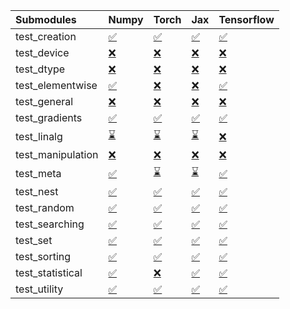 | Submodules        | Numpy                                                                                                                           | Torch                                                                                                                           | Jax                                                                                                                             | Tensorflow                                                                                                                      |
|:------------------|:--------------------------------------------------------------------------------------------------------------------------------|:--------------------------------------------------------------------------------------------------------------------------------|:--------------------------------------------------------------------------------------------------------------------------------|:--------------------------------------------------------------------------------------------------------------------------------|
| test_creation     | <a href="https://github.com/unifyai/ivy/runs/7952475843?check_suite_focus=true" rel="noopener noreferrer" target="_blank">✅</a> | <a href="https://github.com/unifyai/ivy/runs/7952478187?check_suite_focus=true" rel="noopener noreferrer" target="_blank">✅</a> | <a href="https://github.com/unifyai/ivy/runs/7952480904?check_suite_focus=true" rel="noopener noreferrer" target="_blank">✅</a> | <a href="https://github.com/unifyai/ivy/runs/7952483433?check_suite_focus=true" rel="noopener noreferrer" target="_blank">✅</a> |
| test_device       | <a href="https://github.com/unifyai/ivy/runs/7952476012?check_suite_focus=true" rel="noopener noreferrer" target="_blank">❌</a> | <a href="https://github.com/unifyai/ivy/runs/7952478342?check_suite_focus=true" rel="noopener noreferrer" target="_blank">❌</a> | <a href="https://github.com/unifyai/ivy/runs/7952481062?check_suite_focus=true" rel="noopener noreferrer" target="_blank">❌</a> | <a href="https://github.com/unifyai/ivy/runs/7952483661?check_suite_focus=true" rel="noopener noreferrer" target="_blank">❌</a> |
| test_dtype        | <a href="https://github.com/unifyai/ivy/runs/7952476152?check_suite_focus=true" rel="noopener noreferrer" target="_blank">❌</a> | <a href="https://github.com/unifyai/ivy/runs/7952478501?check_suite_focus=true" rel="noopener noreferrer" target="_blank">❌</a> | <a href="https://github.com/unifyai/ivy/runs/7952481236?check_suite_focus=true" rel="noopener noreferrer" target="_blank">❌</a> | <a href="https://github.com/unifyai/ivy/runs/7952484021?check_suite_focus=true" rel="noopener noreferrer" target="_blank">❌</a> |
| test_elementwise  | <a href="https://github.com/unifyai/ivy/runs/7952476305?check_suite_focus=true" rel="noopener noreferrer" target="_blank">✅</a> | <a href="https://github.com/unifyai/ivy/runs/7952478653?check_suite_focus=true" rel="noopener noreferrer" target="_blank">❌</a> | <a href="https://github.com/unifyai/ivy/runs/7952481446?check_suite_focus=true" rel="noopener noreferrer" target="_blank">❌</a> | <a href="https://github.com/unifyai/ivy/runs/7952484293?check_suite_focus=true" rel="noopener noreferrer" target="_blank">✅</a> |
| test_general      | <a href="https://github.com/unifyai/ivy/runs/7952476465?check_suite_focus=true" rel="noopener noreferrer" target="_blank">❌</a> | <a href="https://github.com/unifyai/ivy/runs/7952478806?check_suite_focus=true" rel="noopener noreferrer" target="_blank">❌</a> | <a href="https://github.com/unifyai/ivy/runs/7952481639?check_suite_focus=true" rel="noopener noreferrer" target="_blank">❌</a> | <a href="https://github.com/unifyai/ivy/runs/7952484609?check_suite_focus=true" rel="noopener noreferrer" target="_blank">❌</a> |
| test_gradients    | <a href="https://github.com/unifyai/ivy/runs/7952476587?check_suite_focus=true" rel="noopener noreferrer" target="_blank">✅</a> | <a href="https://github.com/unifyai/ivy/runs/7952478975?check_suite_focus=true" rel="noopener noreferrer" target="_blank">✅</a> | <a href="https://github.com/unifyai/ivy/runs/7952481780?check_suite_focus=true" rel="noopener noreferrer" target="_blank">✅</a> | <a href="https://github.com/unifyai/ivy/runs/7952484804?check_suite_focus=true" rel="noopener noreferrer" target="_blank">✅</a> |
| test_linalg       | <a href="https://github.com/unifyai/ivy/runs/7952476707?check_suite_focus=true" rel="noopener noreferrer" target="_blank">⌛</a> | <a href="https://github.com/unifyai/ivy/runs/7952479131?check_suite_focus=true" rel="noopener noreferrer" target="_blank">⌛</a> | <a href="https://github.com/unifyai/ivy/runs/7952481967?check_suite_focus=true" rel="noopener noreferrer" target="_blank">⌛</a> | <a href="https://github.com/unifyai/ivy/runs/7952485025?check_suite_focus=true" rel="noopener noreferrer" target="_blank">❌</a> |
| test_manipulation | <a href="https://github.com/unifyai/ivy/runs/7952476837?check_suite_focus=true" rel="noopener noreferrer" target="_blank">❌</a> | <a href="https://github.com/unifyai/ivy/runs/7952479333?check_suite_focus=true" rel="noopener noreferrer" target="_blank">❌</a> | <a href="https://github.com/unifyai/ivy/runs/7952482149?check_suite_focus=true" rel="noopener noreferrer" target="_blank">❌</a> | <a href="https://github.com/unifyai/ivy/runs/7952485180?check_suite_focus=true" rel="noopener noreferrer" target="_blank">❌</a> |
| test_meta         | <a href="https://github.com/unifyai/ivy/runs/7952476972?check_suite_focus=true" rel="noopener noreferrer" target="_blank">✅</a> | <a href="https://github.com/unifyai/ivy/runs/7952479511?check_suite_focus=true" rel="noopener noreferrer" target="_blank">⌛</a> | <a href="https://github.com/unifyai/ivy/runs/7952482277?check_suite_focus=true" rel="noopener noreferrer" target="_blank">⌛</a> | <a href="https://github.com/unifyai/ivy/runs/7952485335?check_suite_focus=true" rel="noopener noreferrer" target="_blank">✅</a> |
| test_nest         | <a href="https://github.com/unifyai/ivy/runs/7952477078?check_suite_focus=true" rel="noopener noreferrer" target="_blank">✅</a> | <a href="https://github.com/unifyai/ivy/runs/7952479646?check_suite_focus=true" rel="noopener noreferrer" target="_blank">✅</a> | <a href="https://github.com/unifyai/ivy/runs/7952482437?check_suite_focus=true" rel="noopener noreferrer" target="_blank">✅</a> | <a href="https://github.com/unifyai/ivy/runs/7952485538?check_suite_focus=true" rel="noopener noreferrer" target="_blank">✅</a> |
| test_random       | <a href="https://github.com/unifyai/ivy/runs/7952477218?check_suite_focus=true" rel="noopener noreferrer" target="_blank">✅</a> | <a href="https://github.com/unifyai/ivy/runs/7952479787?check_suite_focus=true" rel="noopener noreferrer" target="_blank">✅</a> | <a href="https://github.com/unifyai/ivy/runs/7952482636?check_suite_focus=true" rel="noopener noreferrer" target="_blank">✅</a> | <a href="https://github.com/unifyai/ivy/runs/7952485736?check_suite_focus=true" rel="noopener noreferrer" target="_blank">✅</a> |
| test_searching    | <a href="https://github.com/unifyai/ivy/runs/7952477370?check_suite_focus=true" rel="noopener noreferrer" target="_blank">✅</a> | <a href="https://github.com/unifyai/ivy/runs/7952479968?check_suite_focus=true" rel="noopener noreferrer" target="_blank">✅</a> | <a href="https://github.com/unifyai/ivy/runs/7952482759?check_suite_focus=true" rel="noopener noreferrer" target="_blank">✅</a> | <a href="https://github.com/unifyai/ivy/runs/7952485894?check_suite_focus=true" rel="noopener noreferrer" target="_blank">✅</a> |
| test_set          | <a href="https://github.com/unifyai/ivy/runs/7952477518?check_suite_focus=true" rel="noopener noreferrer" target="_blank">✅</a> | <a href="https://github.com/unifyai/ivy/runs/7952480150?check_suite_focus=true" rel="noopener noreferrer" target="_blank">✅</a> | <a href="https://github.com/unifyai/ivy/runs/7952482886?check_suite_focus=true" rel="noopener noreferrer" target="_blank">✅</a> | <a href="https://github.com/unifyai/ivy/runs/7952486056?check_suite_focus=true" rel="noopener noreferrer" target="_blank">✅</a> |
| test_sorting      | <a href="https://github.com/unifyai/ivy/runs/7952477695?check_suite_focus=true" rel="noopener noreferrer" target="_blank">✅</a> | <a href="https://github.com/unifyai/ivy/runs/7952480321?check_suite_focus=true" rel="noopener noreferrer" target="_blank">✅</a> | <a href="https://github.com/unifyai/ivy/runs/7952483000?check_suite_focus=true" rel="noopener noreferrer" target="_blank">✅</a> | <a href="https://github.com/unifyai/ivy/runs/7952486245?check_suite_focus=true" rel="noopener noreferrer" target="_blank">✅</a> |
| test_statistical  | <a href="https://github.com/unifyai/ivy/runs/7952477849?check_suite_focus=true" rel="noopener noreferrer" target="_blank">✅</a> | <a href="https://github.com/unifyai/ivy/runs/7952480578?check_suite_focus=true" rel="noopener noreferrer" target="_blank">❌</a> | <a href="https://github.com/unifyai/ivy/runs/7952483143?check_suite_focus=true" rel="noopener noreferrer" target="_blank">✅</a> | <a href="https://github.com/unifyai/ivy/runs/7952486481?check_suite_focus=true" rel="noopener noreferrer" target="_blank">✅</a> |
| test_utility      | <a href="https://github.com/unifyai/ivy/runs/7952478018?check_suite_focus=true" rel="noopener noreferrer" target="_blank">✅</a> | <a href="https://github.com/unifyai/ivy/runs/7952480748?check_suite_focus=true" rel="noopener noreferrer" target="_blank">✅</a> | <a href="https://github.com/unifyai/ivy/runs/7952483281?check_suite_focus=true" rel="noopener noreferrer" target="_blank">✅</a> | <a href="https://github.com/unifyai/ivy/runs/7952486655?check_suite_focus=true" rel="noopener noreferrer" target="_blank">✅</a> |